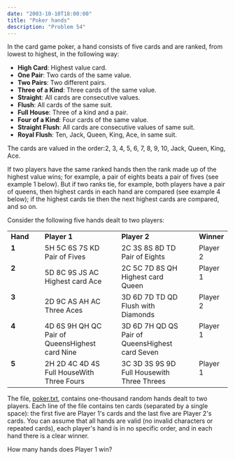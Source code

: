 ```yaml
---
date: "2003-10-10T18:00:00"
title: "Poker hands"
description: "Problem 54"
---
```


<p>In the card game poker, a hand consists of five cards and are ranked, from lowest to highest, in the following way:</p>
<ul><li><b>High Card</b>: Highest value card.</li>
<li><b>One Pair</b>: Two cards of the same value.</li>
<li><b>Two Pairs</b>: Two different pairs.</li>
<li><b>Three of a Kind</b>: Three cards of the same value.</li>
<li><b>Straight</b>: All cards are consecutive values.</li>
<li><b>Flush</b>: All cards of the same suit.</li>
<li><b>Full House</b>: Three of a kind and a pair.</li>
<li><b>Four of a Kind</b>: Four cards of the same value.</li>
<li><b>Straight Flush</b>: All cards are consecutive values of same suit.</li>
<li><b>Royal Flush</b>: Ten, Jack, Queen, King, Ace, in same suit.</li>
</ul><p>The cards are valued in the order:2, 3, 4, 5, 6, 7, 8, 9, 10, Jack, Queen, King, Ace.</p>
<p>If two players have the same ranked hands then the rank made up of the highest value wins; for example, a pair of eights beats a pair of fives (see example 1 below). But if two ranks tie, for example, both players have a pair of queens, then highest cards in each hand are compared (see example 4 below); if the highest cards tie then the next highest cards are compared, and so on.</p>
<p>Consider the following five hands dealt to two players:</p>
<div style="text-align:center;">
<table><tr><td><b>Hand</b></td><td> </td><td><b>Player 1</b></td><td> </td><td><b>Player 2</b></td><td> </td><td><b>Winner</b></td>
</tr><tr><td style="vertical-align:top;"><b>1</b></td><td> </td><td>5H 5C 6S 7S KD<div class="note">Pair of Fives</div></td><td> </td><td>2C 3S 8S 8D TD<div class="note">Pair of Eights</div></td><td> </td><td style="vertical-align:top;">Player 2</td>
</tr><tr><td style="vertical-align:top;"><b>2</b></td><td> </td><td>5D 8C 9S JS AC<div class="note">Highest card Ace</div></td><td> </td><td>2C 5C 7D 8S QH<div class="note">Highest card Queen</div></td><td> </td><td style="vertical-align:top;">Player 1</td>
</tr><tr><td style="vertical-align:top;"><b>3</b></td><td> </td><td>2D 9C AS AH AC<div class="note">Three Aces</div></td><td> </td><td>3D 6D 7D TD QD<div class="note">Flush  with Diamonds</div></td><td> </td><td style="vertical-align:top;">Player 2</td>
</tr><tr><td style="vertical-align:top;"><b>4</b></td><td> </td><td>4D 6S 9H QH QC<div class="note">Pair of QueensHighest card Nine</div></td><td> </td><td>3D 6D 7H QD QS<div class="note">Pair of QueensHighest card Seven</div></td><td> </td><td style="vertical-align:top;">Player 1</td>
</tr><tr><td style="vertical-align:top;"><b>5</b></td><td> </td><td>2H 2D 4C 4D 4S<div class="note">Full HouseWith Three Fours</div></td><td> </td><td>3C 3D 3S 9S 9D<div class="note">Full Housewith Three Threes</div></td><td> </td><td style="vertical-align:top;">Player 1</td>
</tr></table></div>
<p>The file, <a href="/texts/p054_poker.txt">poker.txt</a>, contains one-thousand random hands dealt to two players. Each line of the file contains ten cards (separated by a single space): the first five are Player 1's cards and the last five are Player 2's cards. You can assume that all hands are valid (no invalid characters or repeated cards), each player's hand is in no specific order, and in each hand there is a clear winner.</p>
<p>How many hands does Player 1 win?</p>

